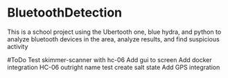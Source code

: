 # BluetoothDetection
This is a school project using the Ubertooth one, blue hydra, and python to analyze bluetooth devices in the area, analyze results, and find suspicious activity

#ToDo
Test skimmer-scanner with hc-06
Add gui to screen
Add docker integration
HC-06 outright name test
create salt state
Add GPS integration

